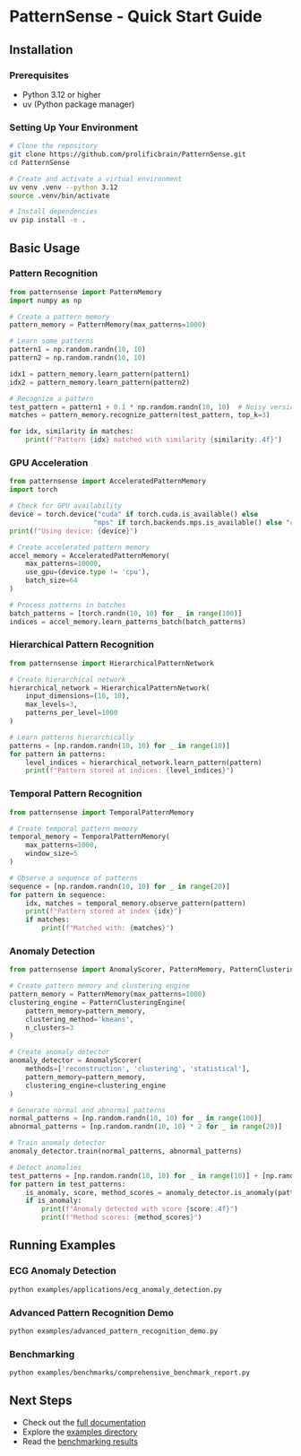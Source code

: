 # PatternSense - Quick Start Guide

## Installation

### Prerequisites

- Python 3.12 or higher
- uv (Python package manager)

### Setting Up Your Environment

```bash
# Clone the repository
git clone https://github.com/prolificbrain/PatternSense.git
cd PatternSense

# Create and activate a virtual environment
uv venv .venv --python 3.12
source .venv/bin/activate

# Install dependencies
uv pip install -e .
```

## Basic Usage

### Pattern Recognition

```python
from patternsense import PatternMemory
import numpy as np

# Create a pattern memory
pattern_memory = PatternMemory(max_patterns=1000)

# Learn some patterns
pattern1 = np.random.randn(10, 10)
pattern2 = np.random.randn(10, 10)

idx1 = pattern_memory.learn_pattern(pattern1)
idx2 = pattern_memory.learn_pattern(pattern2)

# Recognize a pattern
test_pattern = pattern1 + 0.1 * np.random.randn(10, 10)  # Noisy version
matches = pattern_memory.recognize_pattern(test_pattern, top_k=3)

for idx, similarity in matches:
    print(f"Pattern {idx} matched with similarity {similarity:.4f}")
```

### GPU Acceleration

```python
from patternsense import AcceleratedPatternMemory
import torch

# Check for GPU availability
device = torch.device("cuda" if torch.cuda.is_available() else 
                     "mps" if torch.backends.mps.is_available() else "cpu")
print(f"Using device: {device}")

# Create accelerated pattern memory
accel_memory = AcceleratedPatternMemory(
    max_patterns=10000,
    use_gpu=(device.type != 'cpu'),
    batch_size=64
)

# Process patterns in batches
batch_patterns = [torch.randn(10, 10) for _ in range(100)]
indices = accel_memory.learn_patterns_batch(batch_patterns)
```

### Hierarchical Pattern Recognition

```python
from patternsense import HierarchicalPatternNetwork

# Create hierarchical network
hierarchical_network = HierarchicalPatternNetwork(
    input_dimensions=(10, 10),
    max_levels=3,
    patterns_per_level=1000
)

# Learn patterns hierarchically
patterns = [np.random.randn(10, 10) for _ in range(10)]
for pattern in patterns:
    level_indices = hierarchical_network.learn_pattern(pattern)
    print(f"Pattern stored at indices: {level_indices}")
```

### Temporal Pattern Recognition

```python
from patternsense import TemporalPatternMemory

# Create temporal pattern memory
temporal_memory = TemporalPatternMemory(
    max_patterns=1000,
    window_size=5
)

# Observe a sequence of patterns
sequence = [np.random.randn(10, 10) for _ in range(20)]
for pattern in sequence:
    idx, matches = temporal_memory.observe_pattern(pattern)
    print(f"Pattern stored at index {idx}")
    if matches:
        print(f"Matched with: {matches}")
```

### Anomaly Detection

```python
from patternsense import AnomalyScorer, PatternMemory, PatternClusteringEngine

# Create pattern memory and clustering engine
pattern_memory = PatternMemory(max_patterns=1000)
clustering_engine = PatternClusteringEngine(
    pattern_memory=pattern_memory,
    clustering_method='kmeans',
    n_clusters=3
)

# Create anomaly detector
anomaly_detector = AnomalyScorer(
    methods=['reconstruction', 'clustering', 'statistical'],
    pattern_memory=pattern_memory,
    clustering_engine=clustering_engine
)

# Generate normal and abnormal patterns
normal_patterns = [np.random.randn(10, 10) for _ in range(100)]
abnormal_patterns = [np.random.randn(10, 10) * 2 for _ in range(20)]

# Train anomaly detector
anomaly_detector.train(normal_patterns, abnormal_patterns)

# Detect anomalies
test_patterns = [np.random.randn(10, 10) for _ in range(10)] + [np.random.randn(10, 10) * 2 for _ in range(5)]
for pattern in test_patterns:
    is_anomaly, score, method_scores = anomaly_detector.is_anomaly(pattern)
    if is_anomaly:
        print(f"Anomaly detected with score {score:.4f}")
        print(f"Method scores: {method_scores}")
```

## Running Examples

### ECG Anomaly Detection

```bash
python examples/applications/ecg_anomaly_detection.py
```

### Advanced Pattern Recognition Demo

```bash
python examples/advanced_pattern_recognition_demo.py
```

### Benchmarking

```bash
python examples/benchmarks/comprehensive_benchmark_report.py
```

## Next Steps

- Check out the [full documentation](https://github.com/prolificbrain/PatternSense/docs)
- Explore the [examples directory](https://github.com/prolificbrain/PatternSense/examples)
- Read the [benchmarking results](https://github.com/prolificbrain/PatternSense/examples/benchmarks)
